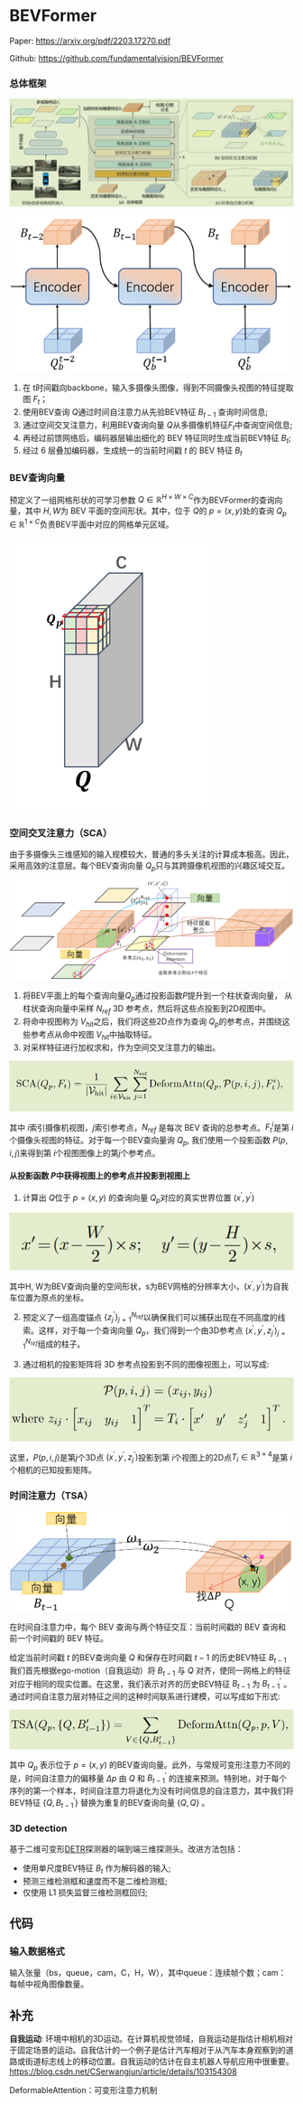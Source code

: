 # BEVFormer

Paper: https://arxiv.org/pdf/2203.17270.pdf

Github: https://github.com/fundamentalvision/BEVFormer

### 总体框架

![image-20230113174330288](./BEVFormer.assets/image-20230113174330288.png)

![image-20230205161541114](./BEVFormer.assets/image-20230205161541114.png)

1. 在 t时间戳向backbone，输入多摄像头图像，得到不同摄像头视图的特征提取图 $F_t$；
2. 使用BEV查询 $Q$通过时间自注意力从先验BEV特征 $B_{t−1}$ 查询时间信息;
3. 通过空间交叉注意力，利用BEV查询向量 $Q$从多摄像机特征$F_t$中查询空间信息;
4. 再经过前馈网络后，编码器层输出细化的 BEV 特征同时生成当前BEV特征 $B_t$;
5. 经过 6 层叠加编码器，生成统一的当前时间戳 $t$ 的 BEV 特征 $B_t$

### BEV查询向量

预定义了一组网格形状的可学习参数 $Q\in\mathbb{R}^{H\times W\times C}$作为BEVFormer的查询向量，其中 $H, W$为 BEV 平面的空间形状。其中，位于 $Q$的  $p=(x, y)$处的查询 $Q_p\in\mathbb{R}^{1\times C}$负责BEV平面中对应的网格单元区域。

![image-20230117150704942](./BEVFormer.assets/image-20230117150704942.png)

### 空间交叉注意力（SCA）

由于多摄像头三维感知的输入规模较大，普通的多头关注的计算成本极高。因此，采用高效的注意层。每个BEV查询向量 $Q_p$只与其跨摄像机视图的兴趣区域交互。

![image-20230206223109072](./BEVFormer.assets/image-20230206223109072.png)

1. 将BEV平面上的每个查询向量$Q_p$通过投影函数$P$提升到一个柱状查询向量， 从柱状查询向量中采样 $N_{ref}$ 3D 参考点，然后将这些点投影到2D视图中。
2. 将命中视图称为 $V_{hit}$之后，我们将这些2D点作为查询 $Q_p$的参考点，并围绕这些参考点从命中视图 $V_{hit}$中抽取特征。
3. 对采样特征进行加权求和，作为空间交叉注意力的输出。

![image-20230117155220966](./BEVFormer.assets/image-20230117155220966.png)

其中 $i$索引摄像机视图，$j$索引参考点，$N_{ref}$ 是每次 BEV 查询的总参考点。$F_{t}^i$是第 $i$个摄像头视图的特征。对于每一个BEV查向量询 $Q_p$, 我们使用一个投影函数 $P(p, i, j)$来得到第 $i$个视图图像上的第$j$个参考点。

#### 从投影函数 $P$中获得视图上的参考点并投影到视图上

1. 计算出 $Q$位于 $p = (x, y)$ 的查询向量 $Q_p$对应的真实世界位置 $(x^\prime,y^\prime)$

![image-20230130110612734](./BEVFormer.assets/image-20230130110612734.png)

其中H, W为BEV查询向量的空间形状，s为BEV网格的分辨率大小，$(x^\prime,y^\prime)$为自我车位置为原点的坐标。

2. 预定义了一组高度锚点 $\{z^\prime_j\}^{N_{ref}}_{j=1}$以确保我们可以捕获出现在不同高度的线索。这样，对于每一个查询向量 $Q_p$，我们得到一个由3D参考点 $(x^\prime,y^\prime, z^\prime_j)^{N_{ref}}_{j=1}$组成的柱子。

3. 通过相机的投影矩阵将 3D 参考点投影到不同的图像视图上，可以写成:

![image-20230130112152794](./BEVFormer.assets/image-20230130112152794.png)

这里，$P(p, i, j)$是第$j$个3D点 $(x^\prime,y^\prime, z^\prime_j)$投影到第 $i$个视图上的2D点$T_i\in\mathbb{R}^{3\times4}$是第 $i$个相机的已知投影矩阵。

### 时间注意力（TSA）

![image-20230206133052014](./BEVFormer.assets/image-20230206133052014.png)

在时间自注意力中，每个 BEV 查询与两个特征交互：当前时间戳的 BEV 查询和前一个时间戳的 BEV 特征。

给定当前时间戳 $t$ 的BEV查询向量 $Q$ 和保存在时间戳 $t-1$ 的历史BEV特征 $B_{t-1}$ 我们首先根据ego-motion（自我运动）将 $B_{t-1}$ 与 $Q$ 对齐，使同一网格上的特征对应于相同的现实位置。在这里，我们表示对齐的历史BEV特征 $B_{t-1}$ 为 $B^\prime_{t-1}$ 。通过时间自注意力层对特征之间的这种时间联系进行建模，可以写成如下形式:

![image-20230130124314975](./BEVFormer.assets/image-20230130124314975.png)

其中 $Q_p$ 表示位于 $p = (x, y)$ 的BEV查询向量。此外，与常规可变形注意力不同的 是，时间自注意力的偏移量 $\Delta{p}$ 由 $Q$ 和 $B^\prime_{t-1}$ 的连接来预测。特别地，对于每个序列的第一个样本，时间自注意力将退化为没有时间信息的自注意力，其中我们将BEV特征 $\{Q,  B^\prime_{t-1}\}$ 替换为重复的BEV查询向量 $\{Q,Q\}$ 。

### 3D detection

基于二维可变形[DETR](https://arxiv.org/pdf/2010.04159.pdf)探测器的端到端三维探测头。改进方法包括：

* 使用单尺度BEV特征 $B_t$ 作为解码器的输入;
* 预测三维检测框和速度而不是二维检测框;
* 仅使用 L1 损失监督三维检测框回归;



## 代码

### 输入数据格式

输入张量（bs，queue，cam，C，H，W），其中queue：连续帧个数；cam：每帧中视角图像数量。






## 补充

**自我运动**: 环境中相机的3D运动。在计算机视觉领域，自我运动是指估计相机相对于固定场景的运动。自我估计的一个例子是估计汽车相对于从汽车本身观察到的道路或街道标志线上的移动位置。自我运动的估计在自主机器人导航应用中很重要。https://blog.csdn.net/CSerwangjun/article/details/103154308

DeformableAttention：可变形注意力机制